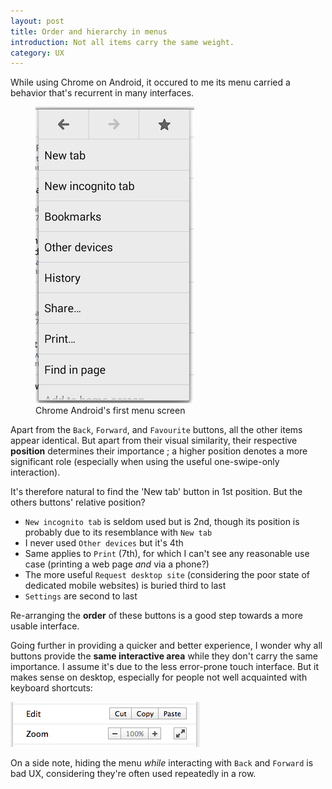 ```yaml
---
layout: post
title: Order and hierarchy in menus
introduction: Not all items carry the same weight.
category: UX
---
```


While using Chrome on Android, it occured to me its menu carried a behavior that's recurrent in many interfaces.

<figure>
  <img alt="Chrome Android first screen" src="/images/chrome-android-first-screen.png"><br>
  <figcaption>Chrome Android's first menu screen</figcaption>
</figure>

Apart from the `Back`, `Forward`, and `Favourite` buttons, all the other items appear identical. But apart from their visual similarity, their respective **position** determines their importance ; a higher position denotes a more significant role (especially when using the useful one-swipe-only interaction).

It's therefore natural to find the 'New tab' button in 1st position. But the others buttons' relative position?

* `New incognito tab` is seldom used but is 2nd, though its position is probably due to its resemblance with `New tab`
* I never used `Other devices` but it's 4th
* Same applies to `Print` (7th), for which I can't see any reasonable use case (printing a web page *and* via a phone?)
* The more useful `Request desktop site` (considering the poor state of dedicated mobile websites) is buried third to last
* `Settings` are second to last

Re-arranging the **order** of these buttons is a good step towards a more usable interface.

Going further in providing a quicker and better experience, I wonder why all buttons provide the **same interactive area** while they don't carry the same importance. I assume it's due to the less error-prone touch interface. But it makes sense on desktop, especially for people not well acquainted with keyboard shortcuts:

![Chrome Desktop menu buttons](/images/chrome-desktop-menu-buttons.png)

On a side note, hiding the menu *while* interacting with `Back` and `Forward` is bad UX, considering they're often used repeatedly in a row.